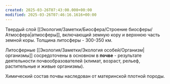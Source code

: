 ```yaml
---
created: 2025-03-26T07:43:00.000+00:00
modified: 2025-03-26T07:46:16.1616+00:00
---
```

Твердый слой [[Экология/Заметки/Биосфера/Строение биосферы/Атмосфера|атмосферы]], включающий земную кору и верхнюю часть земной коры. Толщина литосферы - 300-350 км. 

Литосферные [[Экология/Заметки/Экология особей/Организм|организмы]] сосредоточены в основном в **почве** - результате деятельности почвообразователей (климат, возраст, рельеф, растительные и живые организмы).

Химический состав почвы наследован от материнской плотной породы. 